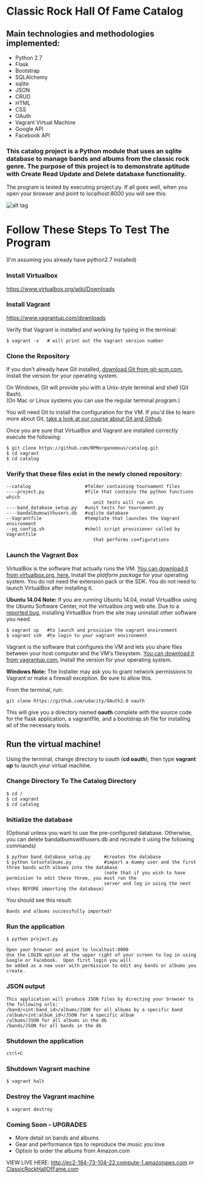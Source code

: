 # Classic Rock Hall Of Fame Catalog

## Main technologies and methodologies implemented:
* Python 2.7
* Flask
* Bootstrap
* SQLAlchemy
* sqlite
* JSON
* CRUD
* HTML
* CSS
* OAuth
* Vagrant Virtual Machine
* Google API
* Facebook API

### This catalog project is a Python module that uses an sqlite database to manage bands and albums from the classic rock genre.  The purpose of this project is to demonstrate aptitude with Create Read Update and Delete database functionality.

The program is tested by executing project.py.  If all goes well, when you open your browser and point to localhost:8000 you will see this:

![alt tag](https://github.com/RPMorganomous/catalog/blob/master/static/screenshot.png)

# Follow These Steps To Test The Program
(I'm assuming you already have python2.7 installed)

### Install Virtualbox
https://www.virtualbox.org/wiki/Downloads

### Install Vagrant
https://www.vagrantup.com/downloads

Verify that Vagrant is installed and working by typing in the terminal:

    $ vagrant -v   # will print out the Vagrant version number

### Clone the Repository

If you don't already have Git installed, [download Git from git-scm.com.](http://git-scm.com/downloads) Install the version for your operating system.

On Windows, Git will provide you with a Unix-style terminal and shell (Git Bash).  
(On Mac or Linux systems you can use the regular terminal program.)

You will need Git to install the configuration for the VM. If you'd like to learn more about Git, [take a look at our course about Git and Github](http://www.udacity.com/course/ud775).

Once you are sure that VirtualBox and Vagrant are installed correctly execute the following:

    $ git clone https://github.com/RPMorganomous/catalog.git
    $ cd vagrant
    $ cd catalog

### Verify that these files exist in the newly cloned repository:

    --catalog                    #folder containing tournament files
    ----project.py               #file that contains the python functions which 
                                    unit tests will run on
    ----band_database_setup.py   #unit tests for tournament.py
    ----bandalbumswithusers.db   #sqlite database
    --Vagrantfile                #template that launches the Vagrant environment
    --pg_config.sh               #shell script provisioner called by Vagrantfile
                                    that performs configurations

### Launch the Vagrant Box

VirtualBox is the software that actually runs the VM. [You can download it from virtualbox.org, here.](https://www.virtualbox.org/wiki/Downloads)  Install the *platform package* for your operating system.  You do not need the extension pack or the SDK. You do not need to launch VirtualBox after installing it.

**Ubuntu 14.04 Note:** If you are running Ubuntu 14.04, install VirtualBox using the Ubuntu Software Center, not the virtualbox.org web site. Due to a [reported bug](http://ubuntuforums.org/showthread.php?t=2227131), installing VirtualBox from the site may uninstall other software you need.

    $ vagrant up   #to launch and provision the vagrant environment
    $ vagrant ssh  #to login to your vagrant environment
    
Vagrant is the software that configures the VM and lets you share files between your host computer and the VM's filesystem.  [You can download it from vagrantup.com.](https://www.vagrantup.com/downloads) Install the version for your operating system.

**Windows Note:** The Installer may ask you to grant network permissions to Vagrant or make a firewall exception. Be sure to allow this.

From the terminal, run:

    git clone https://github.com/udacity/OAuth2.0 oauth

This will give you a directory named **oauth** complete with the source code for the flask application, a vagrantfile, and a bootstrap.sh file for installing all of the necessary tools. 

## Run the virtual machine!

Using the terminal, change directory to oauth (**cd oauth**), then type **vagrant up** to launch your virtual machine.

### Change Directory To The Catalog Directory

    $ cd /
    $ cd vagrant
    $ cd catalog

### Initialize the database

(Optional unless you want to use the pre-configured database.  Otherwise, you can delete bandalbumswithusers.db and recreate it using the following commands)

    $ python band_database_setup.py     #creates the database
    $ python lotsofalbums.py            #import a dummy user and the first three bands with albums into the database 
                                        (note that if you wish to have permission to edit these three, you must run the
                                        server and log in using the next steps BEFORE importing the database)
You should see this result:

    Bands and albums successfully imported!

### Run the application

    $ python project.py

    Open your browser and point to localhost:8000
    Use the LOGIN option at the upper right of your screen to log in using Google or Facebook.  Upon first login you will
    be added as a new user with permission to edit any bands or albums you create.
    
### JSON output

    This application will produce JSON files by directing your browser to the following urls:
    /band/<int:band_id>/albums/JSON for all albums by a specific band
    /album/<int:album_id>/JSON for a specific album
    /albums/JSON for all albums in the db
    /bands/JSON for all bands in the db

### Shutdown the application

    ctrl+C

### Shutdown Vagrant machine

    $ vagrant halt


### Destroy the Vagrant machine

    $ vagrant destroy

### Coming Soon - UPGRADES
* More detail on bands and albums
* Gear and performance tips to reproduce the music you love
* Option to order the albums from Amazon.com

VIEW LIVE HERE:  http://ec2-184-73-104-22.compute-1.amazonaws.com or [ClassicRockHallOfFame.com](http://www.classicrockhalloffame.com)
